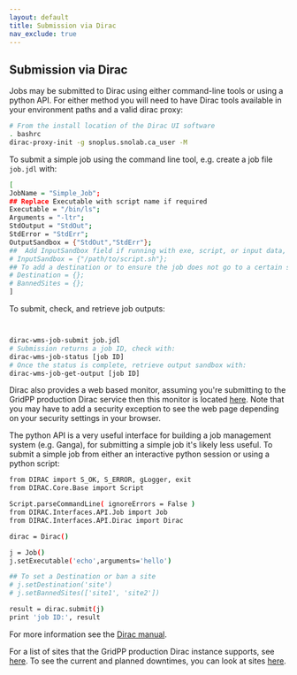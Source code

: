 ```yaml
---
layout: default
title: Submission via Dirac
nav_exclude: true
---
```


## Submission via Dirac

Jobs may be submitted to Dirac using either command-line tools or using a python API. For either method you will need to have Dirac tools available in your environment paths and a valid dirac proxy: 

```bash
# From the install location of the Dirac UI software
. bashrc
dirac-proxy-init -g snoplus.snolab.ca_user -M
```

To submit a simple job using the command line tool, e.g. create a job file `job.jdl` with: 

```bash
[
JobName = "Simple_Job";
## Replace Executable with script name if required
Executable = "/bin/ls";
Arguments = "-ltr";
StdOutput = "StdOut";
StdError = "StdErr";
OutputSandbox = {"StdOut","StdErr"};
##  Add InputSandbox field if running with exe, script, or input data, e.g.:
# InputSandbox = {"/path/to/script.sh"};
## To add a destination or to ensure the job does not go to a certain site:
# Destination = {};
# BannedSites = {};
]
```

To submit, check, and retrieve job outputs: 

```bash


dirac-wms-job-submit job.jdl
# Submission returns a job ID, check with:
dirac-wms-job-status [job ID]
# Once the status is complete, retrieve output sandbox with:
dirac-wms-job-get-output [job ID]
```

Dirac also provides a web based monitor, assuming you're submitting to the GridPP production Dirac service then this monitor is located [here](https://dirac.gridpp.ac.uk/DIRAC). Note that you may have to add a security exception to see the web page depending on your security settings in your browser. 

The python API is a very useful interface for building a job management system (e.g. Ganga), for submitting a simple job it's likely less useful. To submit a simple job from either an interactive python session or using a python script: 
```bash
from DIRAC import S_OK, S_ERROR, gLogger, exit
from DIRAC.Core.Base import Script

Script.parseCommandLine( ignoreErrors = False )
from DIRAC.Interfaces.API.Job import Job
from DIRAC.Interfaces.API.Dirac import Dirac

dirac = Dirac()

j = Job()
j.setExecutable('echo',arguments='hello')

## To set a Destination or ban a site
# j.setDestination('site')
# j.setBannedSites(['site1', 'site2'])

result = dirac.submit(j)
print 'job ID:', result
```
For more information see the [Dirac manual](https://dirac.readthedocs.io/en/latest/UserGuide/index.html).
 
For a list of sites that the GridPP production Dirac instance supports, see [here](https://goc.egi.eu/portal/index.php?Page_Type=Sites). To see the current and planned downtimes, you can look at sites [here](https://goc.egi.eu/portal/index.php?Page_Type=Downtimes_Overview). 
  
